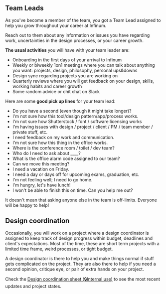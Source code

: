 ## Team Leads

As you've become a member of the team, you got a Team Lead assigned to help you grow throughout your career at Infinum. 

Reach out to them about any information or issues you have regarding work, uncertainties in the design processes, or your career growth.

**The usual activities** you will have with your team leader are:

- Onboarding in the first days of your arrival to Infinum
- Weekly or biweekly 1on1 meetings where you can talk about anything you want: projects, design, philosophy, personal  ups&downs
- Design sync regarding projects you are working on
- Quarterly reviews where you will get feedback on your design, skills, working habits and career growth
- Some random advice or chit chat on Slack

Here are some **good pick up lines** for your team lead:

- Do you have a second (even though it might take longer)?
- I'm not sure how this tool/design pattern/app/process works.
- I'm not sure how Shutterstock / font / software licensing works
- I'm having issues with design / project / client / PM / team member / private stuff, etc.
- I need feedback on my work and communication.
- I'm not sure how this thing in the office works.
- Where is the conference room / toilet / dev team?
- Who do I need to ask about ____?
- What is the office alarm code assigned to our team?
- Can we move this meeting?
- I need a vacation on Friday.
- I need a day or days off for upcoming exams, graduation, etc.
- I'm not feeling well; I need to go home.
- I'm hungry, let's have lunch!
- I won't be able to finish this on time. Can you help me out?

It doesn't mean that asking anyone else in the team is off-limits. Everyone will be happy to help!


## Design coordination

Occasionally, you will work on a project where a design coordinator is assigned to keep track of design progress within budget, deadlines and client's expectations. Most of the time, these are short term projects with a  limited time frame, weird processes, or tight budget.

A design coordinator is there to help you and make things normal if stuff gets complicated on the project. They are also there to help if you need a second opinion, critique eye, or pair of extra hands on your project.

Check the [Design coordination sheet (🔒Internal use)](https://docs.google.com/spreadsheets/d/1o6Ut_5wdcOqwIVX2PuRBkNZxLkgi5QnP8CkXxg3ORfg/edit?ts=5db6b004#gid=0) to see the most recent updates and project states.
